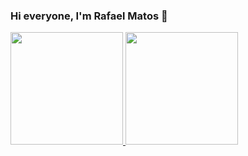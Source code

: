 ### Hi everyone, I'm Rafael Matos 👋

 <div>
  <a href="https://github.com/rafaelmatosqa">
  <img height="180em" src="https://github-readme-stats.vercel.app/api?username=rafaelmatosqa&show_icons=true&theme=great-gatsby&include_all_commits=true&count_private=true"/>
  <img height="180em" src="https://github-readme-stats.vercel.app/api/top-langs/?username=rafaelmatosqa&layout=compact&langs_count=7&theme=great-gatsby"/>
</div>

